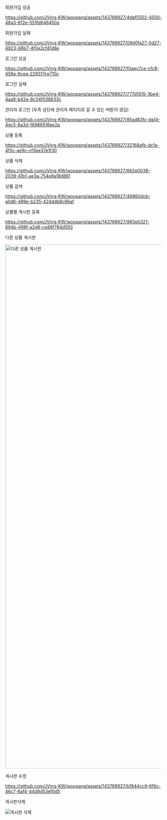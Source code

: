 

회원가입 성공 

https://github.com/JVing-KW/woopang/assets/143769927/4daf5502-4500-48a3-812e-551fd646450a



회원가입 실패



https://github.com/JVing-KW/woopang/assets/143769927/09d0fa27-0d27-4923-88b7-4f0e2cf41d8e




로그인 성공 


https://github.com/JVing-KW/woopang/assets/143769927/f0aec7ce-cfc8-459a-9cea-229317ce710c



로그인 실패


https://github.com/JVing-KW/woopang/assets/143769927/777d1515-3be4-4aa9-b42e-8c34f038833c





관리자 로그인 (우측 상단에 관리자 페이지로 갈 수 있는 버튼이 생김)



https://github.com/JVing-KW/woopang/assets/143769927/85ad83fc-da14-4dc5-8a3d-f6986516ee2a



상품 등록




https://github.com/JVing-KW/woopang/assets/143769927/32168afb-dc1e-4f5c-ae9c-cf5be37e1f30




상품 삭제




https://github.com/JVing-KW/woopang/assets/143769927/662e0038-2039-41b1-ae3a-754e8a18d881




상품 검색





https://github.com/JVing-KW/woopang/assets/143769927/49860dcb-a0d6-489e-b235-424ddb8c66af






상품별 게시판 등록




https://github.com/JVing-KW/woopang/assets/143769927/993e0321-894b-498f-a2d8-ce88f784d593


다른 상품 게시판


<img width="1680" alt="다른 상품 게시판" src="https://github.com/JVing-KW/woopang/assets/143769927/0aa5ca64-2226-412a-8551-aa5ffcf81995">



게시판 수정



https://github.com/JVing-KW/woopang/assets/143769927/b1844cc9-6f9c-46c7-8af4-44d9d53ef0d5




게시판삭제 

![게시판 삭제](https://github.com/JVing-KW/woopang/assets/143769927/3f546a6f-58c9-4c26-9d5d-adeaef6531b6)


